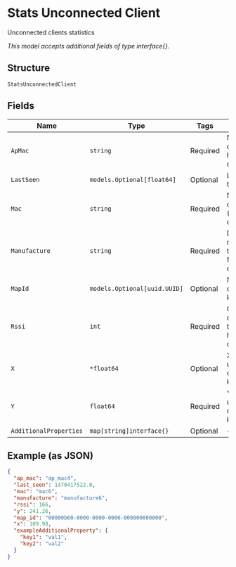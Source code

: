 
# Stats Unconnected Client

Unconnected clients statistics

*This model accepts additional fields of type interface{}.*

## Structure

`StatsUnconnectedClient`

## Fields

| Name | Type | Tags | Description |
|  --- | --- | --- | --- |
| `ApMac` | `string` | Required | MAC address of the AP that heard the client |
| `LastSeen` | `models.Optional[float64]` | Optional | Last seen timestamp |
| `Mac` | `string` | Required | MAC address of the (unconnected) client |
| `Manufacture` | `string` | Required | Device manufacture, through fingerprinting or OUI |
| `MapId` | `models.Optional[uuid.UUID]` | Optional | Map_id of the client (if known), or null |
| `Rssi` | `int` | Required | Client RSSI observed by the AP that heard the client (in dBm) |
| `X` | `*float64` | Optional | X (in pixels) of user location on the map (if known) |
| `Y` | `float64` | Required | Y (in pixels) of user location on the map (if known) |
| `AdditionalProperties` | `map[string]interface{}` | Optional | - |

## Example (as JSON)

```json
{
  "ap_mac": "ap_mac4",
  "last_seen": 1470417522.0,
  "mac": "mac6",
  "manufacture": "manufacture6",
  "rssi": 166,
  "y": 241.26,
  "map_id": "00000b60-0000-0000-0000-000000000000",
  "x": 109.98,
  "exampleAdditionalProperty": {
    "key1": "val1",
    "key2": "val2"
  }
}
```

